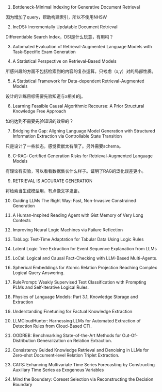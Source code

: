 1. Bottleneck-Minimal Indexing for Generative Document Retrieval

因为增加了query，帮助构建索引，所以不使用NHSW

2. IncDSI: Incrementally Updatable Document Retrieval

Differentiable Search Index，DSI是什么玩意，有用吗？

3. Automated Evaluation of Retrieval-Augmented Language Models with Task-Specific Exam Generation

4. A Statistical Perspective on Retrieval-Based Models

所感兴趣的方面不包括检索到的内容的复杂运算，只考虑（x,y）对的局部性质。

5. A Statistical Framework for Data-dependent Retrieval-Augmented Models

设计的训练目标需要先验知道与x相关的j。

6. Learning Feasible Causal Algorithmic Recourse: A Prior Structural Knowledge Free Approach

如何达到不需要先验知识的效果的？

7. Bridging the Gap: Aligning Language Model Generation with Structured Information Extraction via Controllable State Transition

只是设计了一些状态，感觉贡献太有限了。另外需要schema。

8. C-RAG: Certified Generation Risks for Retrieval-Augmented Language Models

有理论有实验，可以看看数据集长什么样子。证明了RAG的泛化误差更小。

9. RETRIEVAL IS ACCURATE GENERATION

将检索当生成模型用，有点像文字鬼畜。

10. Guiding LLMs The Right Way: Fast, Non-Invasive Constrained Generation

14. A Human-Inspired Reading Agent with Gist Memory of Very Long Contexts

15. Improving Neural Logic Machines via Failure Reflection

16. TabLog: Test-Time Adaptation for Tabular Data Using Logic Rules

17. Latent Logic Tree Extraction for Event Sequence Explanation from LLMs
  
18. LoCal: Logical and Causal Fact-Checking with LLM-Based Multi-Agents.

19. Spherical Embeddings for Atomic Relation Projection Reaching Complex Logical Query Answering. 

21. RulePrompt: Weakly Supervised Text Classification with Prompting PLMs and Self-Iterative Logical Rules.

25. Physics of Language Models: Part 3.1, Knowledge Storage and Extraction
 
26. Understanding Finetuning for Factual Knowledge Extraction

27. LLMCloudHunter: Harnessing LLMs for Automated Extraction of Detection Rules from Cloud-Based CTI. 

29. OODREB: Benchmarking State-of-the-Art Methods for Out-Of-Distribution Generalization on Relation Extraction.

30. Consistency Guided Knowledge Retrieval and Denoising in LLMs for Zero-shot Document-level Relation Triplet Extraction.

31. CATS: Enhancing Multivariate Time Series Forecasting by Constructing Auxiliary Time Series as Exogenous Variables

32. Mind the Boundary: Coreset Selection via Reconstructing the Decision Boundary


